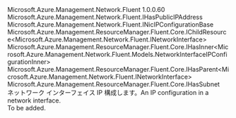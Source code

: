 <Type Name="INicIPConfiguration" FullName="Microsoft.Azure.Management.Network.Fluent.INicIPConfiguration">
  <TypeSignature Language="C#" Value="public interface INicIPConfiguration : Microsoft.Azure.Management.Network.Fluent.IHasPublicIPAddress, Microsoft.Azure.Management.Network.Fluent.INicIPConfigurationBase, Microsoft.Azure.Management.ResourceManager.Fluent.Core.IChildResource&lt;Microsoft.Azure.Management.Network.Fluent.INetworkInterface&gt;, Microsoft.Azure.Management.ResourceManager.Fluent.Core.IHasInner&lt;Microsoft.Azure.Management.Network.Fluent.Models.NetworkInterfaceIPConfigurationInner&gt;, Microsoft.Azure.Management.ResourceManager.Fluent.Core.IHasParent&lt;Microsoft.Azure.Management.Network.Fluent.INetworkInterface&gt;, Microsoft.Azure.Management.ResourceManager.Fluent.Core.IHasSubnet" />
  <TypeSignature Language="ILAsm" Value=".class public interface auto ansi abstract INicIPConfiguration implements class Microsoft.Azure.Management.Network.Fluent.IHasPrivateIPAddress, class Microsoft.Azure.Management.Network.Fluent.IHasPublicIPAddress, class Microsoft.Azure.Management.Network.Fluent.INicIPConfigurationBase, class Microsoft.Azure.Management.ResourceManager.Fluent.Core.IChildResource`1&lt;class Microsoft.Azure.Management.Network.Fluent.INetworkInterface&gt;, class Microsoft.Azure.Management.ResourceManager.Fluent.Core.IHasInner`1&lt;class Microsoft.Azure.Management.Network.Fluent.Models.NetworkInterfaceIPConfigurationInner&gt;, class Microsoft.Azure.Management.ResourceManager.Fluent.Core.IHasName, class Microsoft.Azure.Management.ResourceManager.Fluent.Core.IHasParent`1&lt;class Microsoft.Azure.Management.Network.Fluent.INetworkInterface&gt;, class Microsoft.Azure.Management.ResourceManager.Fluent.Core.IHasSubnet, class Microsoft.Azure.Management.ResourceManager.Fluent.Core.ResourceActions.IIndexable" />
  <TypeSignature Language="DocId" Value="T:Microsoft.Azure.Management.Network.Fluent.INicIPConfiguration" />
  <TypeSignature Language="VB.NET" Value="Public Interface INicIPConfiguration&#xA;Implements IChildResource(Of INetworkInterface), IHasInner(Of NetworkInterfaceIPConfigurationInner), IHasParent(Of INetworkInterface), IHasPublicIPAddress, IHasSubnet, INicIPConfigurationBase" />
  <TypeSignature Language="F#" Value="type INicIPConfiguration = interface&#xA;    interface INicIPConfigurationBase&#xA;    interface IHasSubnet&#xA;    interface IHasPrivateIPAddress&#xA;    interface IHasInner&lt;NetworkInterfaceIPConfigurationInner&gt;&#xA;    interface IChildResource&lt;INetworkInterface&gt;&#xA;    interface IHasName&#xA;    interface IIndexable&#xA;    interface IHasParent&lt;INetworkInterface&gt;&#xA;    interface IHasPublicIPAddress" />
  <AssemblyInfo>
    <AssemblyName>Microsoft.Azure.Management.Network.Fluent</AssemblyName>
    <AssemblyVersion>1.0.0.60</AssemblyVersion>
  </AssemblyInfo>
  <Interfaces>
    <Interface>
      <InterfaceName>Microsoft.Azure.Management.Network.Fluent.IHasPublicIPAddress</InterfaceName>
    </Interface>
    <Interface>
      <InterfaceName>Microsoft.Azure.Management.Network.Fluent.INicIPConfigurationBase</InterfaceName>
    </Interface>
    <Interface>
      <InterfaceName>Microsoft.Azure.Management.ResourceManager.Fluent.Core.IChildResource&lt;Microsoft.Azure.Management.Network.Fluent.INetworkInterface&gt;</InterfaceName>
    </Interface>
    <Interface>
      <InterfaceName>Microsoft.Azure.Management.ResourceManager.Fluent.Core.IHasInner&lt;Microsoft.Azure.Management.Network.Fluent.Models.NetworkInterfaceIPConfigurationInner&gt;</InterfaceName>
    </Interface>
    <Interface>
      <InterfaceName>Microsoft.Azure.Management.ResourceManager.Fluent.Core.IHasParent&lt;Microsoft.Azure.Management.Network.Fluent.INetworkInterface&gt;</InterfaceName>
    </Interface>
    <Interface>
      <InterfaceName>Microsoft.Azure.Management.ResourceManager.Fluent.Core.IHasSubnet</InterfaceName>
    </Interface>
  </Interfaces>
  <Docs>
    <summary>
            <span data-ttu-id="9711d-101">ネットワーク インターフェイス IP 構成します。</span><span class="sxs-lookup"><span data-stu-id="9711d-101">An IP configuration in a network interface.</span></span>
            </summary>
    <remarks>To be added.</remarks>
  </Docs>
  <Members />
</Type>